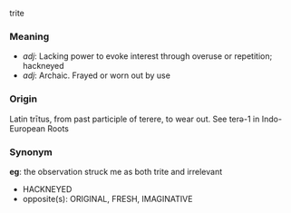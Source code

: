 trite
### Meaning
+ _adj_: Lacking power to evoke interest through overuse or repetition; hackneyed
+ _adj_: Archaic. Frayed or worn out by use

### Origin

Latin trītus, from past participle of terere, to wear out. See terə-1 in Indo-European Roots

### Synonym

__eg__: the observation struck me as both trite and irrelevant

+ HACKNEYED
+ opposite(s): ORIGINAL, FRESH, IMAGINATIVE


